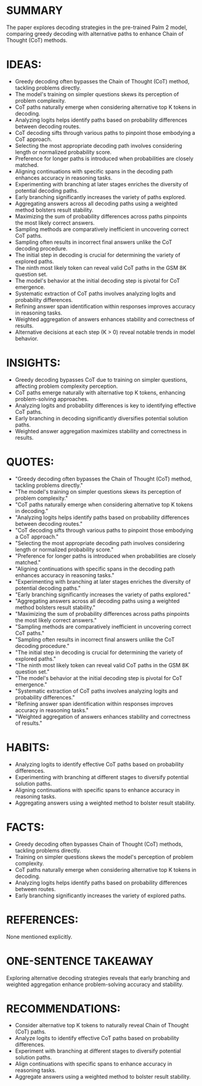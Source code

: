 # SUMMARY
The paper explores decoding strategies in the pre-trained Palm 2 model, comparing greedy decoding with alternative paths to enhance Chain of Thought (CoT) methods.

# IDEAS:
- Greedy decoding often bypasses the Chain of Thought (CoT) method, tackling problems directly.
- The model's training on simpler questions skews its perception of problem complexity.
- CoT paths naturally emerge when considering alternative top K tokens in decoding.
- Analyzing logits helps identify paths based on probability differences between decoding routes.
- CoT decoding sifts through various paths to pinpoint those embodying a CoT approach.
- Selecting the most appropriate decoding path involves considering length or normalized probability score.
- Preference for longer paths is introduced when probabilities are closely matched.
- Aligning continuations with specific spans in the decoding path enhances accuracy in reasoning tasks.
- Experimenting with branching at later stages enriches the diversity of potential decoding paths.
- Early branching significantly increases the variety of paths explored.
- Aggregating answers across all decoding paths using a weighted method bolsters result stability.
- Maximizing the sum of probability differences across paths pinpoints the most likely correct answers.
- Sampling methods are comparatively inefficient in uncovering correct CoT paths.
- Sampling often results in incorrect final answers unlike the CoT decoding procedure.
- The initial step in decoding is crucial for determining the variety of explored paths.
- The ninth most likely token can reveal valid CoT paths in the GSM 8K question set.
- The model's behavior at the initial decoding step is pivotal for CoT emergence.
- Systematic extraction of CoT paths involves analyzing logits and probability differences.
- Refining answer span identification within responses improves accuracy in reasoning tasks.
- Weighted aggregation of answers enhances stability and correctness of results.
- Alternative decisions at each step (K > 0) reveal notable trends in model behavior.

# INSIGHTS:
- Greedy decoding bypasses CoT due to training on simpler questions, affecting problem complexity perception.
- CoT paths emerge naturally with alternative top K tokens, enhancing problem-solving approaches.
- Analyzing logits and probability differences is key to identifying effective CoT paths.
- Early branching in decoding significantly diversifies potential solution paths.
- Weighted answer aggregation maximizes stability and correctness in results.

# QUOTES:
- "Greedy decoding often bypasses the Chain of Thought (CoT) method, tackling problems directly."
- "The model's training on simpler questions skews its perception of problem complexity."
- "CoT paths naturally emerge when considering alternative top K tokens in decoding."
- "Analyzing logits helps identify paths based on probability differences between decoding routes."
- "CoT decoding sifts through various paths to pinpoint those embodying a CoT approach."
- "Selecting the most appropriate decoding path involves considering length or normalized probability score."
- "Preference for longer paths is introduced when probabilities are closely matched."
- "Aligning continuations with specific spans in the decoding path enhances accuracy in reasoning tasks."
- "Experimenting with branching at later stages enriches the diversity of potential decoding paths."
- "Early branching significantly increases the variety of paths explored."
- "Aggregating answers across all decoding paths using a weighted method bolsters result stability."
- "Maximizing the sum of probability differences across paths pinpoints the most likely correct answers."
- "Sampling methods are comparatively inefficient in uncovering correct CoT paths."
- "Sampling often results in incorrect final answers unlike the CoT decoding procedure."
- "The initial step in decoding is crucial for determining the variety of explored paths."
- "The ninth most likely token can reveal valid CoT paths in the GSM 8K question set."
- "The model's behavior at the initial decoding step is pivotal for CoT emergence."
- "Systematic extraction of CoT paths involves analyzing logits and probability differences."
- "Refining answer span identification within responses improves accuracy in reasoning tasks."
- "Weighted aggregation of answers enhances stability and correctness of results."

# HABITS:
- Analyzing logits to identify effective CoT paths based on probability differences.
- Experimenting with branching at different stages to diversify potential solution paths.
- Aligning continuations with specific spans to enhance accuracy in reasoning tasks.
- Aggregating answers using a weighted method to bolster result stability.

# FACTS:
- Greedy decoding often bypasses Chain of Thought (CoT) methods, tackling problems directly.
- Training on simpler questions skews the model's perception of problem complexity.
- CoT paths naturally emerge when considering alternative top K tokens in decoding.
- Analyzing logits helps identify paths based on probability differences between routes.
- Early branching significantly increases the variety of explored paths.

# REFERENCES:
None mentioned explicitly.

# ONE-SENTENCE TAKEAWAY
Exploring alternative decoding strategies reveals that early branching and weighted aggregation enhance problem-solving accuracy and stability.

# RECOMMENDATIONS:
- Consider alternative top K tokens to naturally reveal Chain of Thought (CoT) paths.
- Analyze logits to identify effective CoT paths based on probability differences.
- Experiment with branching at different stages to diversify potential solution paths.
- Align continuations with specific spans to enhance accuracy in reasoning tasks.
- Aggregate answers using a weighted method to bolster result stability.